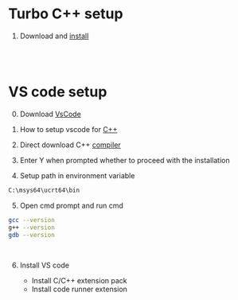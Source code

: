 # Turbo C++ setup

1. Download and [install](https://drive.google.com/file/d/1xYgP-8NMiiWubY4lJatjZxaat_nVfeuA/view?usp=sharing)

<br>
<br>

# VS code setup

0. Download [VsCode](https://code.visualstudio.com/Download)

1. How to setup vscode for [C++](https://code.visualstudio.com/docs/languages/cpp)

2. Direct download C++ [compiler](https://drive.google.com/file/d/12whOF1Z_WxFAA7AcNGS2NHjf8fAKgBsQ/view?usp=sharing)

3. Enter Y when prompted whether to proceed with the installation

4. Setup path in environment variable

```sh
C:\msys64\ucrt64\bin
```

5. Open cmd prompt and run cmd

```sh
gcc --version
g++ --version
gdb --version
```

<br>

6. Install VS code

   - Install C/C++ extension pack
   - Install code runner extension
